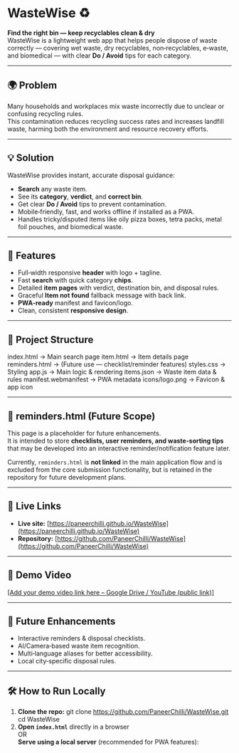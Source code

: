 # WasteWise ♻️

**Find the right bin — keep recyclables clean & dry**  
WasteWise is a lightweight web app that helps people dispose of waste correctly — covering wet waste, dry recyclables, non‑recyclables, e‑waste, and biomedical — with clear **Do / Avoid** tips for each category.

---

## 🌍 Problem
Many households and workplaces mix waste incorrectly due to unclear or confusing recycling rules.  
This contamination reduces recycling success rates and increases landfill waste, harming both the environment and resource recovery efforts.

---

## 💡 Solution
WasteWise provides instant, accurate disposal guidance:
- **Search** any waste item.
- See its **category**, **verdict**, and **correct bin**.
- Get clear **Do / Avoid** tips to prevent contamination.
- Mobile‑friendly, fast, and works offline if installed as a PWA.
- Handles tricky/disputed items like oily pizza boxes, tetra packs, metal foil pouches, and biomedical waste.

---

## 🚀 Features
- Full‑width responsive **header** with logo + tagline.
- Fast **search** with quick category **chips**.
- Detailed **item pages** with verdict, destination bin, and disposal rules.
- Graceful **Item not found** fallback message with back link.
- **PWA‑ready** manifest and favicon/logo.
- Clean, consistent **responsive design**.

---

## 📂 Project Structure
index.html → Main search page
item.html → Item details page
reminders.html → (Future use — checklist/reminder features)
styles.css → Styling
app.js → Main logic & rendering
items.json → Waste item data & rules
manifest.webmanifest → PWA metadata
icons/logo.png → Favicon & app icon

---

## 🔮 reminders.html (Future Scope)
This page is a placeholder for future enhancements.  
It is intended to store **checklists, user reminders, and waste‑sorting tips** that may be developed into an interactive reminder/notification feature later.  

Currently, `reminders.html` is **not linked** in the main application flow and is excluded from the core submission functionality, but is retained in the repository for future development plans.

---

## 🔗 Live Links
- **Live site:** [https://paneerchilli.github.io/WasteWise](https://paneerchilli.github.io/WasteWise)  
- **Repository:** [https://github.com/PaneerChilli/WasteWise](https://github.com/PaneerChilli/WasteWise)

---

## 🎥 Demo Video
[[Add your demo video link here – Google Drive / YouTube (public link)]](https://drive.google.com/file/d/1iG1BLQfjJaSCP5TPMwZZO8qKGeLXjM0C/view?usp=sharing)

---

## 📅 Future Enhancements
- Interactive reminders & disposal checklists.
- AI/Camera‑based waste item recognition.
- Multi‑language aliases for better accessibility.
- Local city‑specific disposal rules.

---

## 🛠 How to Run Locally
1. **Clone the repo:**
   git clone https://github.com/PaneerChilli/WasteWise.git
cd WasteWise
2. **Open `index.html`** directly in a browser  
OR  
**Serve using a local server** (recommended for PWA features):

